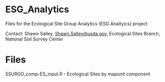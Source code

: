 # ESG_Analytics

Files for the Ecological Site Group Analytics (ESG Analtyics) project

Contact: Shawn Salley, Shawn.Salley@usda.gov, Ecological Sites Branch, National Soil Survey Center

# Files 

SSURGO_comp-ES_input.R - Ecological Sites by mapunit component 

